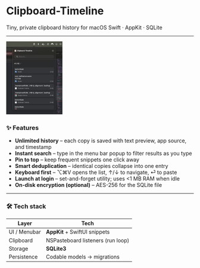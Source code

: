 # Clipboard-Timeline

Tiny, private clipboard history for macOS
Swift · AppKit · SQLite

---
<img src="Screenshot%202568-06-18%20at%2001.56.28.png" width="30%" />

### ✨ Features

* **Unlimited history** – each copy is saved with text preview, app source, and timestamp
* **Instant search** – type in the menu bar popup to filter results as you type
* **Pin to top** – keep frequent snippets one click away
* **Smart deduplication** – identical copies collapse into one entry
* **Keyboard first** – ⌥⌘V opens the list, ↑/↓ to navigate, ⏎ to paste
* **Launch at login** – set-and-forget utility; uses <1 MB RAM when idle
* **On-disk encryption (optional)** – AES-256 for the SQLite file

---

### 🛠  Tech stack

| Layer        | Tech                              |
| ------------ | --------------------------------- |
| UI / Menubar | **AppKit** + SwiftUI snippets     |
| Clipboard    | NSPasteboard listeners (run loop) |
| Storage      | **SQLite3**       |
| Persistence  | Codable models → migrations       |

